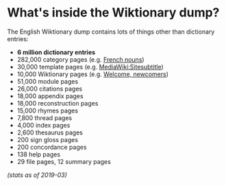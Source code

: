 # What's inside the Wiktionary dump?

The English Wiktionary dump contains lots of things other than dictionary
entries:

* **6 million dictionary entries**
* 282,000 category pages
  (e.g. [French nouns](https://en.wiktionary.org/wiki/Category:French_nouns))
* 30,000 template pages
  (e.g. [MediaWiki:Sitesubtitle](https://en.wiktionary.org/wiki/MediaWiki:Sitesubtitle))
* 10,000 Wiktionary pages
  (e.g. [Welcome, newcomers](https://en.wiktionary.org/wiki/Wiktionary:Welcome,_newcomers))
* 51,000 module pages
* 26,000 citations pages
* 18,000 appendix pages
* 18,000 reconstruction pages
* 15,000 rhymes pages
* 7,800 thread pages
* 4,000 index pages
* 2,600 thesaurus pages
* 200 sign gloss pages
* 200 concordance pages
* 138 help pages
* 29 file pages, 12 summary pages

_(stats as of 2019-03)_
